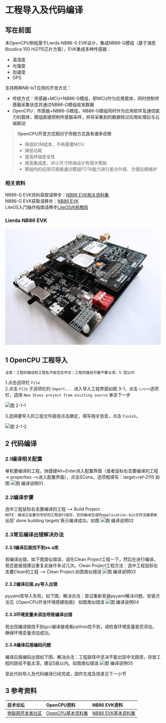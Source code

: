 #  工程导入及代码编译
## 写在前面
本OpenCPU例程基于Lierda NB86-G EVK设计，集成NB86-G模组（基于海思Boudica 150 Hi2115芯片方案），EVK集成多种传感器：
- 温湿度
- 光强度
- 加速度
- GPS

支持两种NB-IoT应用的开发方式：
- 传统方式：传感器+MCU+NB86-G模组，即MCU作为应用载体，同时控制传感器采集状态并通过NB86-G模组收发数据
- OpenCPU：传感器+NB86-G模组，NB86-G模组同时作为应用软件及通信能力的载体，模组直接控制传感器采样，并将采集到的数据经过应用处理后与云端联动
> **OpenCPU开发方式相对于传统方式具有诸多优势**
> - 降低BOM成本，不再需要MCU
> - 降低功耗
> - 提高终端安全性
> - 提高集成度，对小尺寸终端设计有很大帮助
> - 模组内的应用可直接通过模组FOTA能力进行差分升级，方便后期维护
###  相关资料
NB86-G EVK资料获取请移步：[NB86 EVK相关资料集](http://bbs.lierda.com/forum.php?mod=viewthread&tid=86&page=1&extra=&_dsign=91f69885)  
NB86-G EVK获取请移步：[NB86 EVK](https://item.taobao.com/item.htm?spm=a1z10.5-c.w4002-21080581561.13.565878241Htgvt&id=578262725191)<br>
LiteOS入门操作指南请移步[LiteOS内核教程](https://liteos.github.io/tutorials/kernel/)
### Lierda NB86 EVK
 ![NB86EVK](../../Picture/NB86EVK黑色.png) 
## 1 OpenCPU 工程导入

`注意：工程的路径和工程名不能包含中文；工程的路径尽量不要太深，5 层以内`

1.点击选项栏 `File`  
2.点击 `File` 子选项栏的 `Import... `进入导入工程界面如图 3-1，点击 `c/c++`选项栏，选择  `New SCons project from existing source`  单击下一步  

![图 2-1-1](../../Picture/图2-1-1.png)

3.选择要导入的工程文件路径点击确定，填写相关信息，点击 `Finish`。  

![图 2-1-2](../../Picture/图2-1-2.png)  

## 2 代码编译
### 2.1编译相关配置
单机要编译的工程，快捷键Alt+Enter进入配置界面（或者鼠标右击要编译的工程 -> properties –>进入配置界面），点击SCons，选项框填写：target=ref-2115 如图
![图 编译说明01](../../Picture/编译说明01.png)  
### 2.2编译步骤
选中工程鼠标右击要编译的工程 --> Build Project  
`NOTE：编译之前要对写好的工程进行保存，否则编译生成的application.bin文件没被更新`  
出现‘ done building targets’表示编译成功，如图
![图 编译说明02](../../Picture/编译说明02.png)  
### 2.3常见编译出错解决办法
#### 2.3.1编译后报找不到xx.a库
若编译出错，如下图类似错误，请先Clean Project工程一下，然后在进行编译。若还是报错建议重复此操作多试几次。Clean Project工程方法：选中工程鼠标右击要Clean的工程 --> Clean Project.如图类似错误
![图 编译说明03](../../Picture/编译说明03.png)  
#### 2.3.2编译后报.py导入出错
pyyaml库导入失败，如下图，解决办法：尝试重新安装pyyaml解决问题，安装方法见《OpenCPU开发环境搭建指南》 如图类似错误
![图 编译说明04](../../Picture/编译说明04.png) 
#### 2.3.3环境变量未添加导致编译出错
若出现编译报找不到gcc编译器或者python找不到，请检查环境变量是否添加，确保环境变量添加成功。
#### 2.3.4编译后报编码问题
编译后报编码出错如下图，解决办法：工程路径中坚决不能出现中文路径，存放工程的路径不能太深，建议5层以内。如图类似错误
![图 编译说明05](../../Picture/编译说明05.png) 

至此代码导入及代码编译已经完成，固件生成及烧录见下一小节

## 3 参考资料  
| 技术论坛 | OpenCPU资料 | NB86 EVK资料
| :----------- | :----------- | :----------- |
| [物联网开发者社区](http://bbs.lierda.com) |  [OpenCPU基本资料集](https://github.com/lierda-nb-iot-team/Lierda_OpenCPU_SDK) |  [NB86 EVK基本资料集](https://github.com/lierda-nb-iot-team/Lierda_NB86_EVK) |
